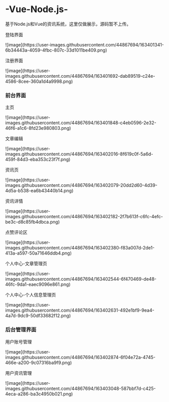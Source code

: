 # -Vue-Node.js-
基于Node.js和Vue的资讯系统，这里仅做展示，源码暂不上传。


<p>登陆界面</p>
![image](https://user-images.githubusercontent.com/44867694/163401341-6b34443a-4059-4fbc-807c-33d1011be409.png)

<p>注册界面</p>
![image](https://user-images.githubusercontent.com/44867694/163401692-dab89519-c24e-4586-8cee-360a1d4a9998.png)

<h3>前台界面</h3>
<p>主页</p>
![image](https://user-images.githubusercontent.com/44867694/163401848-c4eb0596-2e32-46f6-a1c6-8fd23e980803.png)

<p>文章编辑</p>
![image](https://user-images.githubusercontent.com/44867694/163402016-8f619c0f-5a6d-459f-84d3-eba353c23f7f.png)

<p>资讯页</p>
![image](https://user-images.githubusercontent.com/44867694/163402079-20dd2d60-4d39-4d5a-b538-ea6b43440b14.png)

<p>资讯详情</p>
![image](https://user-images.githubusercontent.com/44867694/163402182-2f7b613f-c6fc-4efc-be3c-d8c85fb4dbca.png)

<p>点赞评论区</p>
![image](https://user-images.githubusercontent.com/44867694/163402380-f83a007d-2de1-413a-a597-50a71646ddb4.png)

<p>个人中心-文章管理页</p>
![image](https://user-images.githubusercontent.com/44867694/163402544-6f470469-de48-46fc-9da1-eaec9096e861.png)

<p>个人中心-个人信息管理页</p>
![image](https://user-images.githubusercontent.com/44867694/163402631-492e1bf9-9ea4-4a7d-9dc9-50df33682f12.png)

<h3>后台管理界面</h3>

<p>用户账号管理</p>
![image](https://user-images.githubusercontent.com/44867694/163402874-6f04e72a-4745-466e-a200-9c07316ba9f9.png)

<p>用户资讯管理</p>
![image](https://user-images.githubusercontent.com/44867694/163403048-587bbf7d-c425-4eca-a286-ba3c4950b021.png)

